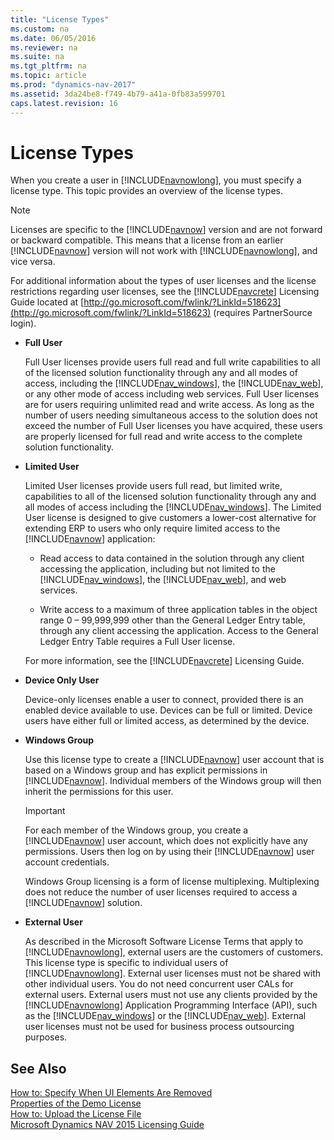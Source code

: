 ```yaml
---
title: "License Types"
ms.custom: na
ms.date: 06/05/2016
ms.reviewer: na
ms.suite: na
ms.tgt_pltfrm: na
ms.topic: article
ms.prod: "dynamics-nav-2017"
ms.assetid: 3da24be8-f749-4b79-a41a-0fb83a599701
caps.latest.revision: 16
---
```

# License Types
When you create a user in [!INCLUDE[navnowlong](includes/navnowlong_md.md)], you must specify a license type. This topic provides an overview of the license types.  
  
> [!NOTE]  
>  Licenses are specific to the [!INCLUDE[navnow](includes/navnow_md.md)] version and are not forward or backward compatible. This means that a license from an earlier [!INCLUDE[navnow](includes/navnow_md.md)] version will not work with [!INCLUDE[navnowlong](includes/navnowlong_md.md)], and vice versa.  
  
 For additional information about the types of user licenses and the license restrictions regarding user licenses, see the [!INCLUDE[navcrete](includes/navcrete_md.md)] Licensing Guide located at [http://go.microsoft.com/fwlink/?LinkId=518623](http://go.microsoft.com/fwlink/?LinkId=518623) \(requires PartnerSource login\).  
  
-   **Full User**  
  
     Full User licenses provide users full read and full write capabilities to all of the licensed solution functionality through any and all modes of access, including the [!INCLUDE[nav_windows](includes/nav_windows_md.md)], the [!INCLUDE[nav_web](includes/nav_web_md.md)], or any other mode of access including web services. Full User licenses are for users requiring unlimited read and write access. As long as the number of users needing simultaneous access to the solution does not exceed the number of Full User licenses you have acquired, these users are properly licensed for full read and write access to the complete solution functionality.  
  
-   **Limited User**  
  
     Limited User licenses provide users full read, but limited write, capabilities to all of the licensed solution functionality through any and all modes of access including the [!INCLUDE[nav_windows](includes/nav_windows_md.md)]. The Limited User license is designed to give customers a lower-cost alternative for extending ERP to users who only require limited access to the [!INCLUDE[navnow](includes/navnow_md.md)] application:  
  
    -   Read access to data contained in the solution through any client accessing the application, including but not limited to the [!INCLUDE[nav_windows](includes/nav_windows_md.md)], the [!INCLUDE[nav_web](includes/nav_web_md.md)], and web services.  
  
    -   Write access to a maximum of three application tables in the object range 0 – 99,999,999 other than the General Ledger Entry table, through any client accessing the application. Access to the General Ledger Entry Table requires a Full User license.  
  
     For more information, see the [!INCLUDE[navcrete](includes/navcrete_md.md)] Licensing Guide.  
  
-   **Device Only User**  
  
     Device-only licenses enable a user to connect, provided there is an enabled device available to use. Devices can be full or limited. Device users have either full or limited access, as determined by the device.  
  
-   **Windows Group**  
  
     Use this license type to create a [!INCLUDE[navnow](includes/navnow_md.md)] user account that is based on a Windows group and has explicit permissions in [!INCLUDE[navnow](includes/navnow_md.md)]. Individual members of the Windows group will then inherit the permissions for this user.  
  
    > [!IMPORTANT]  
    >  For each member of the Windows group, you create a [!INCLUDE[navnow](includes/navnow_md.md)] user account, which does not explicitly have any permissions. Users then log on by using their [!INCLUDE[navnow](includes/navnow_md.md)] user account credentials.  
  
     Windows Group licensing is a form of license multiplexing. Multiplexing does not reduce the number of user licenses required to access a [!INCLUDE[navnow](includes/navnow_md.md)] solution.  
  
-   **External User**  
  
     As described in the Microsoft Software License Terms that apply to [!INCLUDE[navnowlong](includes/navnowlong_md.md)], external users are the customers of customers. This license type is specific to individual users of [!INCLUDE[navnowlong](includes/navnowlong_md.md)]. External user licenses must not be shared with other individual users. You do not need concurrent user CALs for external users. External users must not use any clients provided by the [!INCLUDE[navnowlong](includes/navnowlong_md.md)] Application Programming Interface \(API\), such as the [!INCLUDE[nav_windows](includes/nav_windows_md.md)] or the [!INCLUDE[nav_web](includes/nav_web_md.md)]. External user licenses must not be used for business process outsourcing purposes.  
  
## See Also  
 [How to: Specify When UI Elements Are Removed](How-to--Specify-When-UI-Elements-Are-Removed.md)   
 [Properties of the Demo License](Properties-of-the-Demo-License.md)   
 [How to: Upload the License File](How-to--Upload-the-License-File.md)   
 [Microsoft Dynamics NAV 2015 Licensing Guide](http://go.microsoft.com/fwlink/?LinkId=518623)